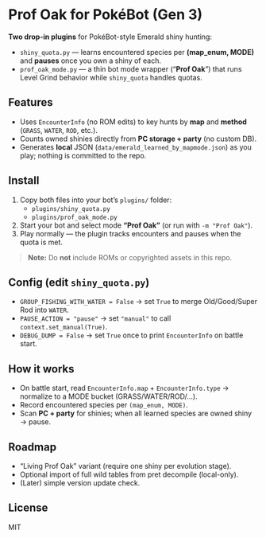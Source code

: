 # Prof Oak for PokéBot (Gen 3)

**Two drop-in plugins** for PokéBot-style Emerald shiny hunting:
- `shiny_quota.py` — learns encountered species per **(map_enum, MODE)** and **pauses** once you own a shiny of each.
- `prof_oak_mode.py` — a thin bot mode wrapper (“**Prof Oak**”) that runs Level Grind behavior while `shiny_quota` handles quotas.

## Features
- Uses `EncounterInfo` (no ROM edits) to key hunts by **map** and **method** (`GRASS`, `WATER`, `ROD`, etc.).
- Counts owned shinies directly from **PC storage + party** (no custom DB).
- Generates **local** JSON (`data/emerald_learned_by_mapmode.json`) as you play; nothing is committed to the repo.

## Install
1. Copy both files into your bot’s `plugins/` folder:
   - `plugins/shiny_quota.py`
   - `plugins/prof_oak_mode.py`
2. Start your bot and select mode **“Prof Oak”** (or run with `-m "Prof Oak"`).
3. Play normally — the plugin tracks encounters and pauses when the quota is met.

> **Note:** Do **not** include ROMs or copyrighted assets in this repo.

## Config (edit `shiny_quota.py`)
- `GROUP_FISHING_WITH_WATER = False` → set `True` to merge Old/Good/Super Rod into `WATER`.
- `PAUSE_ACTION = "pause"` → set `"manual"` to call `context.set_manual(True)`.
- `DEBUG_DUMP = False` → set `True` once to print `EncounterInfo` on battle start.

## How it works
- On battle start, read `EncounterInfo.map` + `EncounterInfo.type` → normalize to a MODE bucket (GRASS/WATER/ROD/…).
- Record encountered species per `(map_enum, MODE)`.
- Scan **PC + party** for shinies; when all learned species are owned shiny → pause.

## Roadmap
- “Living Prof Oak” variant (require one shiny per evolution stage).
- Optional import of full wild tables from pret decompile (local-only).
- (Later) simple version update check.

## License
MIT
